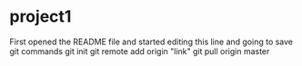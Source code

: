 # project1
First opened the README file and started editing this line and going to save
git commands
git init
git remote add origin "link"
git pull origin master
